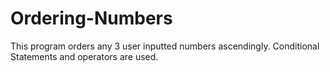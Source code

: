 # Ordering-Numbers
This program orders any 3 user inputted numbers ascendingly.
Conditional Statements and operators are used.
